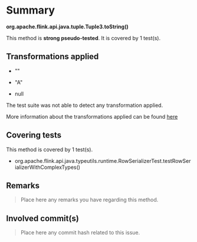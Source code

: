 # Summary
**org.apache.flink.api.java.tuple.Tuple3.toString()**

This method is **strong pseudo-tested**.
It is covered by 1 test(s). 


## Transformations applied

- &quot;&quot;

- &quot;A&quot;

- null


The test suite was not able to detect any transformation applied.

More information about the transformations applied can be found [here](https://github.com/STAMP-project/pitest-descartes)

## Covering tests
This method is covered by 1 test(s).
* org.apache.flink.api.java.typeutils.runtime.RowSerializerTest.testRowSerializerWithComplexTypes()


## Remarks
> Place here any remarks you have regarding this method.

## Involved commit(s)

> Place here any commit hash related to this issue.
